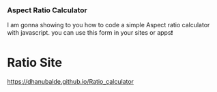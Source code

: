 
### Aspect Ratio Calculator
I am gonna showing to you how to code a simple Aspect ratio calculator with javascript. you can use this form in your sites or apps❗️

# Ratio Site
https://dhanubalde.github.io/Ratio_calculator
